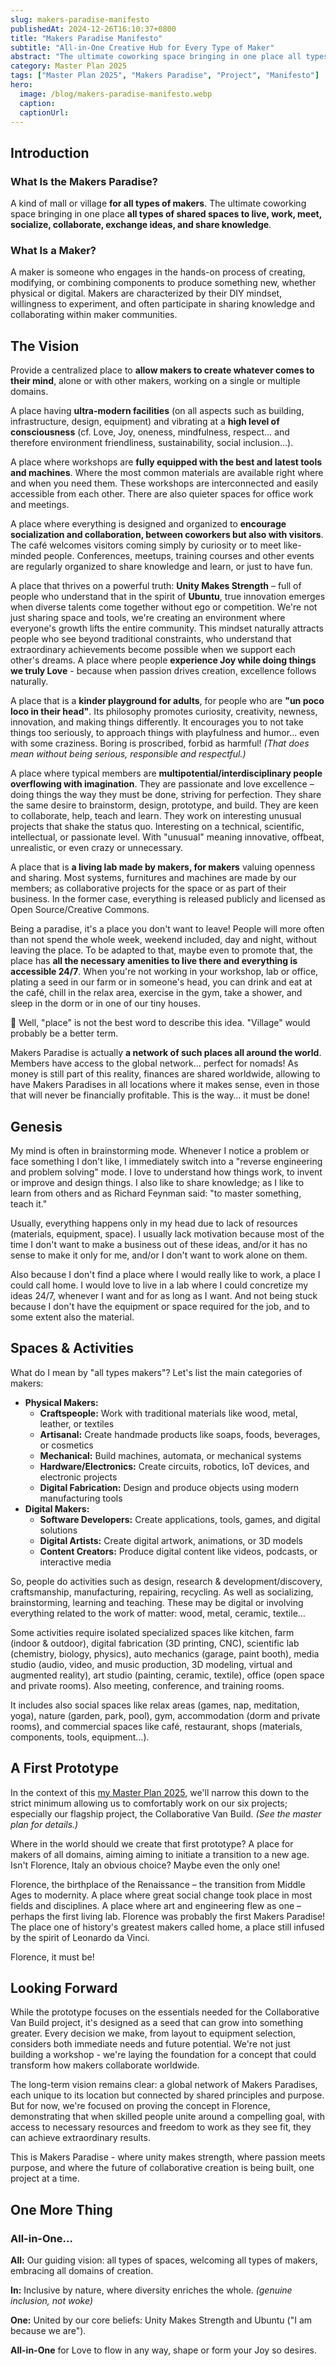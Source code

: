 ```yaml
---
slug: makers-paradise-manifesto
publishedAt: 2024-12-26T16:10:37+0800
title: "Makers Paradise Manifesto"
subtitle: "All-in-One Creative Hub for Every Type of Maker"
abstract: "The ultimate coworking space bringing in one place all types of shared spaces to live, work, meet, socialize, collaborate, exchange ideas, and share knowledge."
category: Master Plan 2025
tags: ["Master Plan 2025", "Makers Paradise", "Project", "Manifesto"]
hero:
  image: /blog/makers-paradise-manifesto.webp
  caption: 
  captionUrl: 
---
```



## Introduction

### What Is the Makers Paradise?

A kind of mall or village **for all types of makers**. The ultimate coworking space bringing in one place **all types of shared spaces to live, work, meet, socialize, collaborate, exchange ideas, and share knowledge**.


### What Is a Maker?

A maker is someone who engages in the hands-on process of creating, modifying, or combining components to produce something new, whether physical or digital. Makers are characterized by their DIY mindset, willingness to experiment, and often participate in sharing knowledge and collaborating within maker communities.


## The Vision

Provide a centralized place to **allow makers to create whatever comes to their mind**, alone or with other makers, working on a single or multiple domains.

A place having **ultra-modern facilities** (on all aspects such as building, infrastructure, design, equipment) and vibrating at a **high level of consciousness** (cf. Love, Joy, oneness, mindfulness, respect… and therefore environment friendliness, sustainability, social inclusion…).

A place where workshops are **fully equipped with the best and latest tools and machines**. Where the most common materials are available right where and when you need them. These workshops are interconnected and easily accessible from each other. There are also quieter spaces for office work and meetings.

A place where everything is designed and organized to **encourage socialization and collaboration, between coworkers but also with visitors**. The café welcomes visitors coming simply by curiosity or to meet like-minded people. Conferences, meetups, training courses and other events are regularly organized to share knowledge and learn, or just to have fun.

A place that thrives on a powerful truth: **Unity Makes Strength** – full of people who understand that in the spirit of **Ubuntu**, true innovation emerges when diverse talents come together without ego or competition. We're not just sharing space and tools, we're creating an environment where everyone's growth lifts the entire community. This mindset naturally attracts people who see beyond traditional constraints, who understand that extraordinary achievements become possible when we support each other's dreams. A place where people **experience Joy while doing things we truly Love** - because when passion drives creation, excellence follows naturally.

A place that is a **kinder playground for adults**, for people who are **"un poco loco in their head"**. Its philosophy promotes curiosity, creativity, newness, innovation, and making things differently. It encourages you to not take things too seriously, to approach things with playfulness and humor… even with some craziness. Boring is proscribed, forbid as harmful! *(That does mean without being serious, responsible and respectful.)*

A place where typical members are **multipotential/interdisciplinary people overflowing with imagination**. They are passionate and love excellence – doing things the way they must be done, striving for perfection. They share the same desire to brainstorm, design, prototype, and build. They are keen to collaborate, help, teach and learn. They work on interesting unusual projects that shake the status quo. Interesting on a technical, scientific, intellectual, or passionate level. With "unusual" meaning innovative, offbeat, unrealistic, or even crazy or unnecessary.

A place that is **a living lab made by makers, for makers** valuing openness and sharing. Most systems, furnitures and machines are made by our members; as collaborative projects for the space or as part of their business. In the former case, everything is released publicly and licensed as Open Source/Creative Commons.

Being a paradise, it's a place you don't want to leave! People will more often than not spend the whole week, weekend included, day and night, without leaving the place. To be adapted to that, maybe even to promote that, the place has **all the necessary amenities to live there and everything is accessible 24/7**. When you're not working in your workshop, lab or office, plating a seed in our farm or in someone's head, you can drink and eat at the café, chill in the relax area, exercise in the gym, take a shower, and sleep in the dorm or in one of our tiny houses.

🤔 Well, "place" is not the best word to describe this idea. "Village" would probably be a better term.

Makers Paradise is actually **a network of such places all around the world**. Members have access to the global network… perfect for nomads! As money is still part of this reality, finances are shared worldwide, allowing to have Makers Paradises in all locations where it makes sense, even in those that will never be financially profitable. This is the way… it must be done!


## Genesis

My mind is often in brainstorming mode. Whenever I notice a problem or face something I don't like, I immediately switch into a "reverse engineering and problem solving" mode. I love to understand how things work, to invent or improve and design things. I also like to share knowledge; as I like to learn from others and as Richard Feynman said: "to master something, teach it."

Usually, everything happens only in my head due to lack of resources (materials, equipment, space). I usually lack motivation because most of the time I don't want to make a business out of these ideas, and/or it has no sense to make it only for me, and/or I don't want to work alone on them.

Also because I don't find a place where I would really like to work, a place I could call home. I would love to live in a lab where I could concretize my ideas 24/7, whenever I want and for as long as I want. And not being stuck because I don't have the equipment or space required for the job, and to some extent also the material.


## Spaces & Activities

What do I mean by "all types makers"? Let's list the main categories of makers:

- **Physical Makers:**
    - **Craftspeople:** Work with traditional materials like wood, metal, leather, or textiles
    - **Artisanal:** Create handmade products like soaps, foods, beverages, or cosmetics
    - **Mechanical:** Build machines, automata, or mechanical systems
    - **Hardware/Electronics:** Create circuits, robotics, IoT devices, and electronic projects
    - **Digital Fabrication:** Design and produce objects using modern manufacturing tools
- **Digital Makers:**
    - **Software Developers:** Create applications, tools, games, and digital solutions
    - **Digital Artists:** Create digital artwork, animations, or 3D models
    - **Content Creators:** Produce digital content like videos, podcasts, or interactive media

So, people do activities such as design, research & development/discovery, craftsmanship, manufacturing, repairing, recycling. As well as socializing, brainstorming, learning and teaching. These may be digital or involving everything related to the work of matter: wood, metal, ceramic, textile…

Some activities require isolated specialized spaces like kitchen, farm (indoor & outdoor), digital fabrication (3D printing, CNC), scientific lab (chemistry, biology, physics), auto mechanics (garage, paint booth), media studio (audio, video, and music production, 3D modeling, virtual and augmented reality), art studio (painting, ceramic, textile), office (open space and private rooms). Also meeting, conference, and training rooms.

It includes also social spaces like relax areas (games, nap, meditation, yoga), nature (garden, park, pool), gym, accommodation (dorm and private rooms), and commercial spaces like café, restaurant, shops (materials, components, tools, equipment…).


## A First Prototype

In the context of this [my Master Plan 2025](https://pascal.polleunus.be/master-plan-2025), we'll narrow this down to the strict minimum allowing us to comfortably work on our six projects; especially our flagship project, the Collaborative Van Build. *(See the master plan for details.)*

Where in the world should we create that first prototype? A place for makers of all domains, aiming aiming to initiate a transition to a new age. Isn't Florence, Italy an obvious choice? Maybe even the only one!

Florence, the birthplace of the Renaissance – the transition from Middle Ages to modernity. A place where great social change took place in most fields and disciplines. A place where art and engineering flew as one – perhaps the first living lab. Florence was probably the first Makers Paradise! The place one of history's greatest makers called home, a place still infused by the spirit of Leonardo da Vinci.

Florence, it must be!


## Looking Forward

While the prototype focuses on the essentials needed for the Collaborative Van Build project, it's designed as a seed that can grow into something greater. Every decision we make, from layout to equipment selection, considers both immediate needs and future potential. We're not just building a workshop - we're laying the foundation for a concept that could transform how makers collaborate worldwide.

The long-term vision remains clear: a global network of Makers Paradises, each unique to its location but connected by shared principles and purpose. But for now, we're focused on proving the concept in Florence, demonstrating that when skilled people unite around a compelling goal, with access to necessary resources and freedom to work as they see fit, they can achieve extraordinary results.

This is Makers Paradise - where unity makes strength, where passion meets purpose, and where the future of collaborative creation is being built, one project at a time.


## One More Thing

### All-in-One…

**All:** Our guiding vision: all types of spaces, welcoming all types of makers, embracing all domains of creation.

**In:** Inclusive by nature, where diversity enriches the whole. *(genuine inclusion, not woke)*

**One:** United by our core beliefs: Unity Makes Strength and Ubuntu ("I am because we are").

**All-in-One** for Love to flow in any way, shape or form your Joy so desires.
